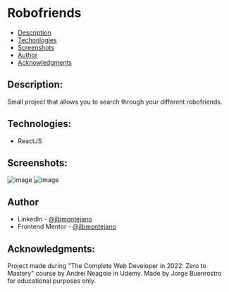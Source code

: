 # Robofriends

- [Description](#description)
- [Techonlogies](#technologies)
- [Screenshots](#screenshots)
- [Author](#author)
- [Acknowledgments](#acknowledgments)

## Description:
Small project that allows you to search through your different robofriends.

## Technologies:
- ReactJS

## Screenshots:

![image](https://user-images.githubusercontent.com/99704047/168500355-7a217c99-d6d6-4211-8374-4abe902e683d.png)
![image](https://user-images.githubusercontent.com/99704047/168500364-e7c67dd9-f8c4-4437-a7d3-7e3f9d650556.png)

## Author

- LinkedIn - [@jlbmontejano](https://www.linkedin.com/in/jlbmontejano/)
- Frontend Mentor - [@jlbmontejano](https://www.frontendmentor.io/profile/jlbmontejano)

## Acknowledgments:
Project made during "The Complete Web Developer in 2022: Zero to Mastery" course by Andrei Neagoie in Udemy.
Made by Jorge Buenrostro for educational purposes only.
